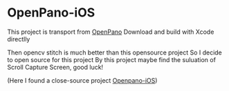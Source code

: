 # OpenPano-iOS

This project is transport from [OpenPano](https://github.com/ppwwyyxx/OpenPano)
Download and build with Xcode directlly

Then opencv stitch is much better than this opensource project
So I decide to open source for this project 
By this project maybe find the suluation of Scroll Capture Screen, good luck!

(Here I found a close-source project [Openpano-iOS](https://github.com/GitZChen/OpenPano-iOS))
